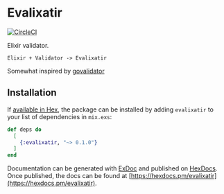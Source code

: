 # Evalixatir

[![CircleCI](https://circleci.com/gh/hvnsweeting/evalixator.svg?style=svg)](https://circleci.com/gh/hvnsweeting/evalixator)

Elixir validator.

```
Elixir + Validator -> Evalixatir
```

Somewhat inspired by [govalidator](https://github.com/asaskevich/govalidator)

## Installation

If [available in Hex](https://hex.pm/docs/publish), the package can be installed
by adding `evalixatir` to your list of dependencies in `mix.exs`:

```elixir
def deps do
  [
    {:evalixatir, "~> 0.1.0"}
  ]
end
```

Documentation can be generated with [ExDoc](https://github.com/elixir-lang/ex_doc)
and published on [HexDocs](https://hexdocs.pm). Once published, the docs can
be found at [https://hexdocs.pm/evalixatir](https://hexdocs.pm/evalixatir).

